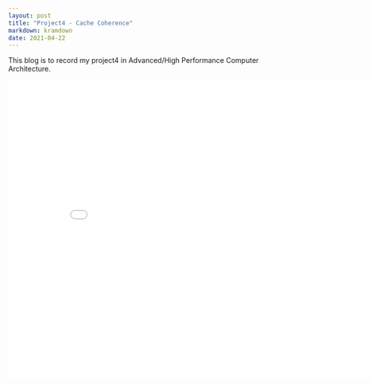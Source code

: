 ```yaml
---
layout: post
title: "Project4 - Cache Coherence"
markdown: kramdown
date: 2021-04-22
---
```


This blog is to record my project4 in Advanced/High Performance Computer Architecture.

<center><embed src="/files/Project4Note.pdf" width="850" height="600"></center>
